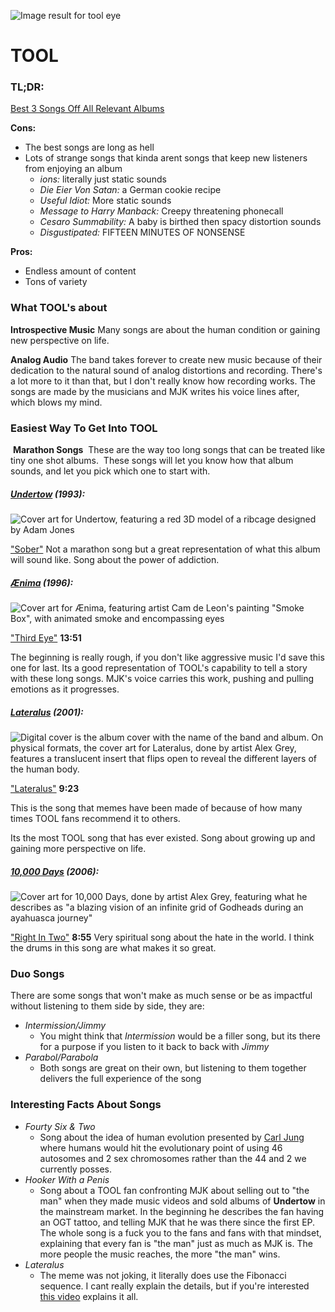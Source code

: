 ![Image result for tool eye](https://customstickershop.us/wp-content/uploads/2018/09/Cool-Stickers-Tool-lateralus-Eye-Full-Color-Decal.jpg)

# TOOL

### TL;DR:

[Best 3 Songs Off All Relevant Albums](https://open.spotify.com/playlist/2XL1O2Jub5QcifBeg1sVsi?si=cA15BehpR422dpUpDvsoyw)

**Cons:**

- The best songs are long as hell
- Lots of strange songs that kinda arent songs that keep new listeners from enjoying an album
  - *ions:* literally just static sounds
  - *Die Eier Von Satan:* a German cookie recipe 
  - *Useful Idiot:* More static sounds
  - *Message to Harry Manback:* Creepy threatening phonecall
  - *Cesaro Summability:* A baby is birthed then spacy distortion sounds
  - *Disgustipated:* FIFTEEN MINUTES OF NONSENSE

**Pros:**

- Endless amount of content
- Tons of variety

### What TOOL's about

**Introspective Music**
Many songs are about the human condition or gaining new perspective on life.

**Analog Audio**
The band takes forever to create new music because of their dedication to the natural sound of analog distortions and recording.  There's a lot more to it than that, but I don't really know how recording works. The songs are made by the musicians and MJK writes his voice lines after, which blows my mind.

### Easiest Way To Get Into TOOL

​	**Marathon Songs**
​	These are the way too long songs that can be treated like tiny one shot albums.
​	These songs will let you know how that album sounds, and let you pick which one to start with.



##### <u>Undertow</u> (1993):

![Cover art for Undertow, featuring a red 3D model of a ribcage designed by Adam Jones](https://upload.wikimedia.org/wikipedia/en/thumb/8/82/Tool-Undertow.jpg/220px-Tool-Undertow.jpg)

["Sober"](https://open.spotify.com/track/6DyywdbmTzlmXBzG9ym7Rt?si=KYsyRCpWSaWZcv3PVQpJIA) 
Not a marathon song but a great representation of what this album will sound like.
Song about the power of addiction.

##### <u>Ænima</u> (1996):

![Cover art for Ænima, featuring artist Cam de Leon's painting "Smoke Box", with animated smoke and encompassing eyes](https://upload.wikimedia.org/wikipedia/en/thumb/2/2f/Aenima.jpg/220px-Aenima.jpg)

["Third Eye"](https://open.spotify.com/track/2Dqg2mRbfIVKhBZleNrgmH?si=rr8xDEIrRFyROusjkAaEnw
)  **13:51** 

The beginning is really rough, if you don't like aggressive music I'd save this one for last.  Its a good representation of TOOL's capability to tell a story with these long songs. MJK's voice carries this work, pushing and pulling emotions as it progresses.

##### <u>Lateralus</u> (2001):

![Digital cover is the album cover with the name of the band and album. On physical formats, the cover art for Lateralus, done by artist Alex Grey, features a translucent insert that flips open to reveal the different layers of the human body.](https://upload.wikimedia.org/wikipedia/en/thumb/6/63/Tool_-_Lateralus.jpg/220px-Tool_-_Lateralus.jpg)

["Lateralus"](https://open.spotify.com/track/7tvuLLroI0n6uYBWuFig5d?si=x0LuMZ8jQYSb_jNMhYbaQw) **9:23** 


This is the song that memes have been made of because of how many times TOOL fans recommend it to others. 

Its the most TOOL song that has ever existed.
Song about growing up and gaining more perspective on life.

##### <u>10,000 Days</u> (2006):

![Cover art for 10,000 Days, done by artist Alex Grey, featuring what he describes as "a blazing vision of an infinite grid of Godheads during an ayahuasca journey"](https://upload.wikimedia.org/wikipedia/en/thumb/f/f8/10000Days.jpg/220px-10000Days.jpg)

["Right In Two"](https://open.spotify.com/track/0NLDZzVke3Qu7vDhWyGzRk?si=2tyYyZ7JQnOD0vJwaV10vA) **8:55** 
Very spiritual song about the hate in the world. I think the drums in this song are what makes it so great.



### Duo Songs

There are some songs that won't make as much sense or be as impactful without listening to them side by side, they are:

- *Intermission/Jimmy*
  - You might think that *Intermission* would be a filler song, but its there for a purpose if you listen to it back to back with *Jimmy*
- *Parabol/Parabola*
  - Both songs are great on their own, but listening to them together delivers the full experience of the song

### Interesting Facts About Songs

- *Fourty Six & Two*
  - Song about the idea of human evolution presented by [Carl Jung](https://en.wikipedia.org/wiki/Carl_Jung) where humans would hit the evolutionary point of using 46 autosomes and 2 sex chromosomes rather than the 44 and 2 we currently posses.
- *Hooker With a Penis*
  - Song about a TOOL fan confronting MJK about selling out to "the man" when they made music videos and sold albums of **Undertow** in the mainstream market. In the beginning he describes the fan having an OGT tattoo, and telling MJK that he was there since the first EP. The whole song is a fuck you to the fans and fans with that mindset, explaining that every fan is "the man" just as much as MJK is. The more people the music reaches, the more "the man" wins.
- *Lateralus*
  - The meme was not joking, it literally does use the Fibonacci sequence. I cant really explain the details, but if you're interested [this video](https://www.youtube.com/watch?v=uOHkeH2VaE0) explains it all.

